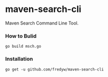 # maven-search-cli
Maven Search Command Line Tool.

### How to Bulid
`go build msch.go`

### Installation
`go get -u github.com/fredyw/maven-search-cli`
